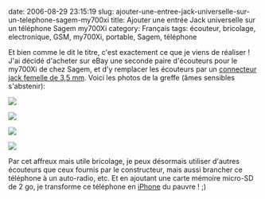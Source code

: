 date: 2006-08-29 23:15:19
slug: ajouter-une-entree-jack-universelle-sur-un-telephone-sagem-my700xi
title: Ajouter une entrée Jack universelle sur un téléphone Sagem my700Xi
category: Français
tags: écouteur, bricolage, electronique, GSM, my700Xi, portable, Sagem, téléphone

Et bien comme le dit le titre, c'est exactement ce que je viens de réaliser ! J'ai décidé d'acheter sur eBay une seconde paire d'écouteurs pour le my700Xi de chez Sagem, et d'y remplacer les écouteurs par un [connecteur jack femelle de 3,5 mm](http://fr.wikipedia.org/wiki/Jack_(prise)). Voici les photos de la greffe (âmes sensibles s'abstenir):

![](/static/uploads/2008/08/pict4818.jpg)

![](/static/uploads/2008/08/pict4822.jpg)

![](/static/uploads/2008/08/pict4826.jpg)

![](/static/uploads/2008/08/pict4837.jpg)

Par cet affreux mais utile bricolage, je peux désormais utiliser d'autres écouteurs que ceux fournis par le constructeur, mais aussi brancher ce téléphone à un auto-radio, etc. Et en ajoutant une carte mémoire micro-SD de 2 go, je transforme ce téléphone en [iPhone](http://www.apple.com/fr/iphone/) du pauvre ! ;)
